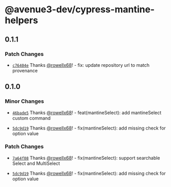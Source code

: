 # @avenue3-dev/cypress-mantine-helpers

## 0.1.1

### Patch Changes

- [`c76404e`](https://github.com/Avenue3-dev/cypress-mantine-helpers/commit/c76404e9ab5eefa51304338e1a8edc52b13e8eae) Thanks [@rowellx68](https://github.com/rowellx68)! - fix: update repository url to match provenance

## 0.1.0

### Minor Changes

- [`46bade5`](https://github.com/Avenue3-dev/cypress-mantine-helpers/commit/46bade55b3939462db283661f6b4a5e618fcace5) Thanks [@rowellx68](https://github.com/rowellx68)! - feat(mantineSelect): add mantineSelect custom command

- [`5dc9d19`](https://github.com/Avenue3-dev/cypress-mantine-helpers/commit/5dc9d19666283823a0383f63b218364ee793869c) Thanks [@rowellx68](https://github.com/rowellx68)! - fix(mantineSelect): add missing check for option value

### Patch Changes

- [`7a64f08`](https://github.com/Avenue3-dev/cypress-mantine-helpers/commit/7a64f0880d8231749603c61b1477dc5c54395621) Thanks [@rowellx68](https://github.com/rowellx68)! - fix(mantineSelect): support searchable Select and MultiSelect

- [`5dc9d19`](https://github.com/Avenue3-dev/cypress-mantine-helpers/commit/5dc9d19666283823a0383f63b218364ee793869c) Thanks [@rowellx68](https://github.com/rowellx68)! - fix(mantineSelect): add missing check for option value
